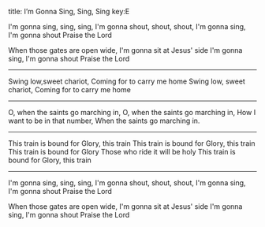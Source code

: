 title: I’m Gonna Sing, Sing, Sing
key:E

I'm gonna sing, sing, sing,
I'm gonna shout, shout, shout, 
I'm gonna sing, I'm gonna shout 
Praise the Lord

When those gates are open wide, 
I'm gonna sit at Jesus' side 
I'm gonna sing, I'm gonna shout 
Praise the Lord

---
Swing low,sweet chariot, 
Coming for to carry me home 
Swing low, sweet chariot, 
Coming for to carry me home

---

O, when the saints go marching in, 
O, when the saints go marching in, 
How I want to be in that number, 
When the saints go marching in.

---
This train is bound for Glory, this train
This train is bound for Glory, this train 
This train is bound for Glory
Those who ride it will be holy 
This train is bound for Glory, this train

---
I'm gonna sing, sing, sing,
I'm gonna shout, shout, shout, 
I'm gonna sing, I'm gonna shout 
Praise the Lord

When those gates are open wide, 
I'm gonna sit at Jesus' side 
I'm gonna sing, I'm gonna shout 
Praise the Lord
